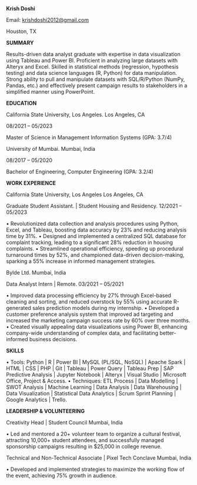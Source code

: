 **Krish Doshi**

Email: krishdoshi2012@gmail.com

Houston, TX 

**SUMMARY**

Results-driven data analyst graduate with expertise in data visualization using Tableau and Power BI. Proficient in analyzing 
large datasets with Alteryx and Excel. Skilled in statistical methods (regression, hypothesis testing) and data science languages 
(R, Python) for data manipulation. Strong ability to pull and manipulate datasets with SQL/R/Python (NumPy, Pandas, etc.) 
and effectively present campaign results to stakeholders in a simplified manner using PowerPoint.

**EDUCATION**

California State University, Los Angeles. Los Angeles, CA

08/2021 – 05/2023

Master of Science in Management Information Systems (GPA: 3.7/4) 



University of Mumbai. Mumbai, India

08/2017 – 05/2020

Bachelor of Engineering, Computer Engineering (GPA: 3.2/4) 

**WORK EXPERIENCE**

California State University, Los Angeles Los Angeles, CA


Graduate Student Assistant. | Student Housing and Residency. 12/2021 – 05/2023

• Revolutionized data collection and analysis procedures using Python, Excel, and Tableau, boosting data accuracy by 
23% and reducing analysis time by 31%.
• Designed and implemented a centralized SQL database for complaint tracking, leading to a significant 28% reduction in 
housing complaints.
• Streamlined operational efficiency, speeding up procedural turnaround times by 52%, and championed data-driven 
decision-making, sparking a 55% increase in informed management strategies.

Bylde Ltd. Mumbai, India


Data Analyst Intern | Remote. 03/2021 – 05/2021

• Improved data processing efficiency by 27% through Excel-based cleaning and sorting, and reduced overstock by 55% 
using accurate R-generated sales prediction models during my internship.
• Developed a customer preference analysis system that improved ad targeting and increased the marketing campaign 
success rate by 60% over three months. 
• Created visually appealing data visualizations using Power BI, enhancing company-wide understanding of complex 
data, and facilitating better-informed business decisions.

**SKILLS**

• Tools: Python | R | Power BI | MySQL (PL/SQL, NoSQL) | Apache Spark | HTML | CSS | PHP | Git | Tableau | Power 
Query | Tableau Prep | SAP Predictive Analysis | Jupyter Notebook | Alteryx | Visual Studio | Microsoft Office, Project
& Access. 
• Techniques: ETL Process | Data Modelling | SWOT Analysis | Machine Learning | Data Analysis | Data Warehousing | 
Data Visualization | Statistical Data Analytics | Scrum Sprint Planning | Google Analytics | Trello.

**LEADERSHIP & VOLUNTEERING**

Creativity Head | Student Council Mumbai, India

• Led and mentored a 20+ volunteer team to organize a cultural festival, attracting 10,000+ student attendees, and 
successfully managed sponsorship campaigns resulting in $25,000 in college revenue.

Technical and Non-Technical Associate | Pixel Tech Conclave Mumbai, India

• Developed and implemented strategies to maximize the working flow of the event, achieving 75% growth in audience.
